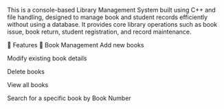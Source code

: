 
This is a console-based Library Management System built using C++ and file handling, designed to manage book and student records efficiently without using a database. It provides core library operations such as book issue, book return, student registration, and record maintenance.

🔧 Features
📖 Book Management
Add new books

Modify existing book details

Delete books

View all books

Search for a specific book by Book Number
